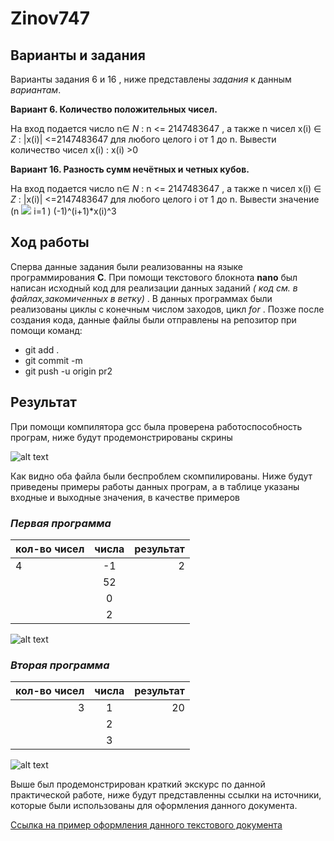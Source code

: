 # Zinov747

## **Варианты и задания**

Варианты задания 6 и 16 , ниже представлены _задания_ к данным *вариантам*.

**Вариант 6. Количество положительных чисел.** 

 На вход подается число n∈ _N_ : n <= 2147483647 , а также n чисел x(i) ∈ _Z_ : |x(i)| <=2147483647 для любого целого i от 1 до n. Вывести количество чисел x(i) : x(i) >0

**Вариант 16. Разность сумм нечётных и четных кубов.** 

  На вход подается число n∈ _N_ : n <= 2147483647 , а также n 
чисел x(i) ∈ _Z_ : |x(i)| <=2147483647 для любого целого i от 1 до n. Вывести значение  (n <img src="https://img.icons8.com/ios/50/000000/sigma-filled.png"> i=1 ) (-1)^(i+1)*x(i)^3

## **Ход работы**

Сперва данные задания были реализованны на языке программирования **C**. При помощи текстового блокнота **nano** был написан исходный код для реализации данных заданий _( код см. в файлах,закомиченных в ветку)_ . В данных программах были реализованы циклы с конечным числом заходов, цикл _for_ . Позже после создания кода, данные файлы были отправлены на репозитор при помощи команд:
  - git add .  
  - git commit -m
  - git push -u origin pr2
  
  ## **Результат**
  
  При помощи компилятора gcc была проверена работоспособность програм, ниже будут продемонстрированы скрины
  
 
 ![alt text](https://pp.userapi.com/c849524/v849524041/134122/bF1pUgy8uvA.jpg)
 
 Как видно оба файла были беспроблем скомпилированы.
 Ниже будут приведены примеры работы данных програм, а в таблице указаны входные и выходные значения, в качестве примеров
 
 ### *Первая программа*
 
| кол-во чисел  |  числа        | результат|
| ------------- |:-------------:| --------:|
| 4             | -1            | 2        |
|               | 52            |          |
|               | 0             |          |
|               |  2            |          |

 ![alt text](https://pp.userapi.com/c846417/v846417645/1ab72a/nE_yxeloDas.jpg)
 
  ### *Вторая программа*
  
 | кол-во чисел  |  числа        | результат|
 | -------------:|:-------------:| --------:|
 | 3             | 1             | 20       |
 |               | 2             |          |
 |               | 3             |          |
 
![alt text](https://pp.userapi.com/c846417/v846417645/1ab731/iCuJ8IrQh1A.jpg)

 Выше был продемонстрирован краткий экскурс по данной практической работе, ниже будут представленны ссылки на источники, которые были использованы для оформления данного документа.
 
 [Ссылка на пример оформления данного текстового документа](https://github.com/adam-p/markdown-here/wiki/Markdown-Cheatsheet)

